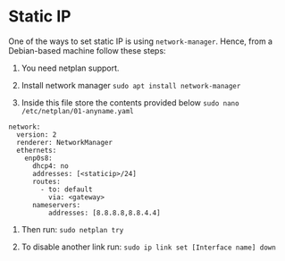 # Static IP
One of the ways to set static IP is using `network-manager`. Hence, from a Debian-based machine follow these steps:

1. You need netplan support.

2. Install network manager
`sudo apt install network-manager`

1. Inside this file store the contents provided below
`sudo nano /etc/netplan/01-anyname.yaml`
```
network:                              
  version: 2                          
  renderer: NetworkManager            
  ethernets:                          
    enp0s8:                           
      dhcp4: no                       
      addresses: [<staticip>/24]   
      routes:                         
        - to: default                 
          via: <gateway>          
      nameservers:                    
          addresses: [8.8.8.8,8.8.4.4]
```
1. Then run: 
`sudo netplan try`

1. To disable another link run:
`sudo ip link set [Interface name] down`